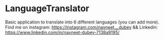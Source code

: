 # LanguageTranslator
Basic application to translate into 6 different languages (you can add more). Find me on instagram: https://instagram.com/navneet._.dubey &amp;&amp; Linkedin: https://www.linkedin.com/in/navneet-dubey-7138a9195/
